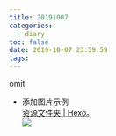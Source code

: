 ```yaml
---
title: 20191007
categories:
  - diary
toc: false
date: 2019-10-07 23:59:59
tags:
---
```

omit
<!--more-->

* 添加图片示例  
[资源文件夹 | Hexo](https://hexo.io/zh-cn/docs/asset-folders.html#文章资源文件夹)。  
![](玉藻前170×240.png)  
